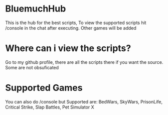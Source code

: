 # BluemuchHub
This is the hub for the best scripts, To view the supported scripts hit /console in the chat after executing.
Other games will be added

# Where can i view the scripts?
Go to my github profile, there are all the scripts there if you want the source. Some are not obsuficated

# Supported Games
You can also do /console but Supported are: BedWars, SkyWars, PrisonLife, Critical Strike, Slap Battles, Pet Simulator X
